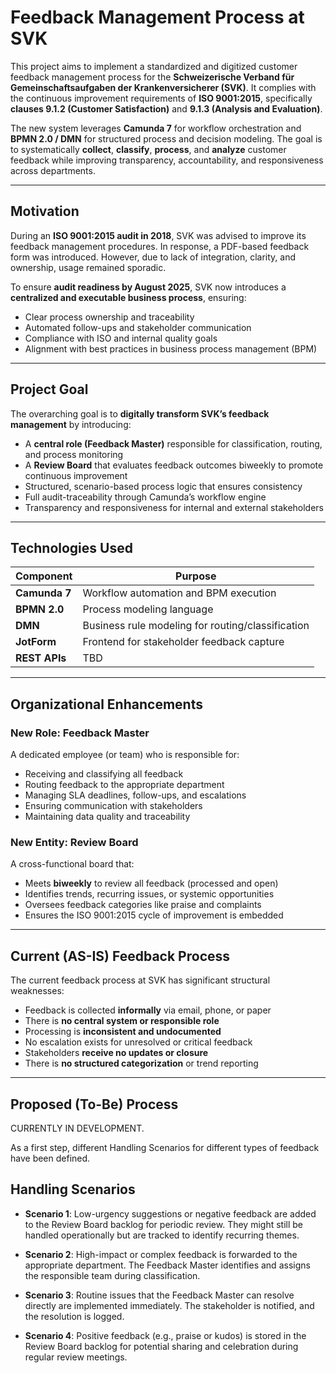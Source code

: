 # Feedback Management Process at SVK


This project aims to implement a standardized and digitized customer feedback management process for the **Schweizerische Verband für Gemeinschaftsaufgaben der Krankenversicherer (SVK)**. It complies with the continuous improvement requirements of **ISO 9001:2015**, specifically **clauses 9.1.2 (Customer Satisfaction)** and **9.1.3 (Analysis and Evaluation)**.

The new system leverages **Camunda 7** for workflow orchestration and **BPMN 2.0 / DMN** for structured process and decision modeling. The goal is to systematically **collect**, **classify**, **process**, and **analyze** customer feedback while improving transparency, accountability, and responsiveness across departments.

---

## Motivation

During an **ISO 9001:2015 audit in 2018**, SVK was advised to improve its feedback management procedures. In response, a PDF-based feedback form was introduced. However, due to lack of integration, clarity, and ownership, usage remained sporadic.

To ensure **audit readiness by August 2025**, SVK now introduces a **centralized and executable business process**, ensuring:

- Clear process ownership and traceability
- Automated follow-ups and stakeholder communication
- Compliance with ISO and internal quality goals
- Alignment with best practices in business process management (BPM)

---

## Project Goal

The overarching goal is to **digitally transform SVK’s feedback management** by introducing:

- A **central role (Feedback Master)** responsible for classification, routing, and process monitoring
- A **Review Board** that evaluates feedback outcomes biweekly to promote continuous improvement
- Structured, scenario-based process logic that ensures consistency
- Full audit-traceability through Camunda’s workflow engine
- Transparency and responsiveness for internal and external stakeholders

---

## Technologies Used

| Component       | Purpose                                   |
|----------------|-------------------------------------------|
| **Camunda 7**   | Workflow automation and BPM execution     |
| **BPMN 2.0**     | Process modeling language                 |
| **DMN**         | Business rule modeling for routing/classification |
| **JotForm**     | Frontend for stakeholder feedback capture |
| **REST APIs**   | TBD |

---

## Organizational Enhancements

### New Role: Feedback Master

A dedicated employee (or team) who is responsible for:

- Receiving and classifying all feedback
- Routing feedback to the appropriate department
- Managing SLA deadlines, follow-ups, and escalations
- Ensuring communication with stakeholders
- Maintaining data quality and traceability

### New Entity: Review Board

A cross-functional board that:

- Meets **biweekly** to review all feedback (processed and open)
- Identifies trends, recurring issues, or systemic opportunities
- Oversees feedback categories like praise and complaints
- Ensures the ISO 9001:2015 cycle of improvement is embedded

---

## Current (AS-IS) Feedback Process

The current feedback process at SVK has significant structural weaknesses:

- Feedback is collected **informally** via email, phone, or paper
- There is **no central system or responsible role**
- Processing is **inconsistent and undocumented**
- No escalation exists for unresolved or critical feedback
- Stakeholders **receive no updates or closure**
- There is **no structured categorization** or trend reporting

---

## Proposed (To-Be) Process

CURRENTLY IN DEVELOPMENT. 

As a first step, different Handling Scenarios for different types of feedback have been defined.

## Handling Scenarios

- **Scenario 1**: Low-urgency suggestions or negative feedback are added to the Review Board backlog for periodic review. They might still be handled operationally but are tracked to identify recurring themes.

- **Scenario 2**: High-impact or complex feedback is forwarded to the appropriate department. The Feedback Master identifies and assigns the responsible team during classification.

- **Scenario 3**: Routine issues that the Feedback Master can resolve directly are implemented immediately. The stakeholder is notified, and the resolution is logged.

- **Scenario 4**: Positive feedback (e.g., praise or kudos) is stored in the Review Board backlog for potential sharing and celebration during regular review meetings.

